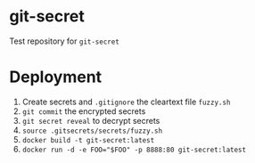 # git-secret

Test repository for `git-secret`

# Deployment

1. Create secrets and `.gitignore` the cleartext file `fuzzy.sh`
2. `git commit` the encrypted secrets
3. `git secret reveal` to decrypt secrets
4. `source .gitsecrets/secrets/fuzzy.sh`
5. `docker build -t git-secret:latest`
6. `docker run -d -e FOO="$FOO" -p 8888:80 git-secret:latest`